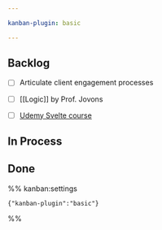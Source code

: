 ```yaml
---

kanban-plugin: basic

---
```


## Backlog

- [ ] Articulate client engagement processes
- [ ] [[Logic]] by Prof. Jovons
- [ ] [Udemy Svelte course](https://www.udemy.com/course/sveltejs-the-complete-guide/learn/practice/1112372/introduction#overview)


## In Process



## Done





%% kanban:settings
```
{"kanban-plugin":"basic"}
```
%%